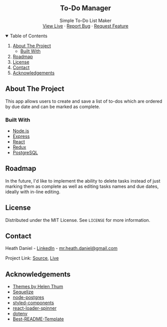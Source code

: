 <!-- PROJECT LOGO -->
<br />
<p align="center">
  <h2 align="center">To-Do Manager</h3>

  <p align="center">
    Simple To-Do List Maker
    <br />
    <a href="2/todo-hd.herokuapp.com/">View Live</a>
    ·
    <a href="https://github.com/hedwardd/todo/issues">Report Bug</a>
    ·
    <a href="https://github.com/hedwardd/todo/issues">Request Feature</a>
  </p>
</p>



<!-- TABLE OF CONTENTS -->
<details open="open">
  <summary>Table of Contents</summary>
  <ol>
    <li>
      <a href="#about-the-project">About The Project</a>
      <ul>
        <li><a href="#built-with">Built With</a></li>
      </ul>
    </li>
    <li><a href="#roadmap">Roadmap</a></li>
    <li><a href="#license">License</a></li>
    <li><a href="#contact">Contact</a></li>
    <li><a href="#acknowledgements">Acknowledgements</a></li>
  </ol>
</details>



<!-- ABOUT THE PROJECT -->
## About The Project

This app allows users to create and save a list of to-dos which are ordered by due date and can be marked as complete.



### Built With

* [Node.js](https://nodejs.org/en//)
* [Express](https://expressjs.com/)
* [React](https://reactjs.org/)
* [Redux](https://redux.js.org/)
* [PostgreSQL](https://www.postgresql.org/)



<!-- ROADMAP -->
## Roadmap

In the future, I'd like to implement the ability to delete tasks instead of just marking them as complete as well as editing tasks names and due dates, ideally with in-line editing.



<!-- LICENSE -->
## License

Distributed under the MIT License. See `LICENSE` for more information.



<!-- CONTACT -->
## Contact

Heath Daniel - [LinkedIn](https://www.linkedin.com/in/heath-daniel/) - mr.heath.daniel@gmail.com

Project Link: [Source](https://github.com/hedwardd/todo), [Live](https://todo-hd.herokuapp.com/)



<!-- ACKNOWLEDGEMENTS -->
## Acknowledgements
* [Themes by Helen Thum](https://helenthum.com)
* [Sequelize](https://sequelize.org/)
* [node-postgres](https://github.com/brianc/node-postgres)
* [styled-components](https://styled-components.com)
* [react-loader-spinner](https://github.com/mhnpd/react-loader-spinner)
* [dotenv](https://github.com/motdotla/dotenv)
* [Best-README-Template](https://github.com/othneildrew/Best-README-Template)



<!-- MARKDOWN LINKS & IMAGES -->
<!-- https://www.markdownguide.org/basic-syntax/#reference-style-links -->
[license-url]: https://github.com/hedwardd/todo/blob/main/LICENSE.txt
